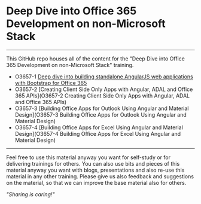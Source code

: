 #  Deep Dive into Office 365 Development on non-Microsoft Stack #

----------

This GitHub repo houses all of the content for the "Deep Dive into Office 365 Development on non-Microsoft Stack" training.

- O3657-1 [Deep dive into building standalone AngularJS web applications with Bootstrap for Office 365](O3657-1%20Deep%20dive%20into%20building%20standalone%20AngularJS%20web%20applications%20with%20Bootstrap%20for%20Office%20365)
- O3657-2 [Creating Client Side Only Apps with Angular, ADAL and Office 365 APIs](O3657-2 Creating Client Side Only Apps with Angular, ADAL and Office 365 APIs)
- O3657-3 [Building Office Apps for Outlook Using Angular and Material Design](O3657-3 Building Office Apps for Outlook Using Angular and Material Design)
- O3657-4 [Building Office Apps for Excel Using Angular and Material Design](O3657-4 Building Office Apps for Excel Using Angular and Material Design)

----------

Feel free to use this material anyway you want for self-study or for delivering trainings for others. You can also use bits and pieces of this material anyway you want with blogs, presentations and also re-use this material in any other training. Please give us also feedback and suggestions on the material, so that we can improve the base material also for others. 

*"Sharing is caring!"*